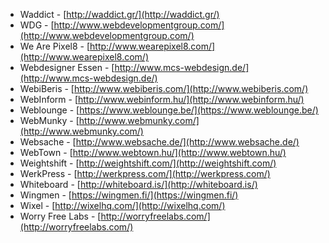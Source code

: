  * Waddict - [http://waddict.gr/](http://waddict.gr/)
 * WDG - [http://www.webdevelopmentgroup.com/](http://www.webdevelopmentgroup.com/)
 * We Are Pixel8 - [http://www.wearepixel8.com/](http://www.wearepixel8.com/)
 * Webdesigner Essen - [http://www.mcs-webdesign.de/](http://www.mcs-webdesign.de/)
 * WebiBeris - [http://www.webiberis.com/](http://www.webiberis.com/)
 * WebInform - [http://www.webinform.hu/](http://www.webinform.hu/)
 * Weblounge - [https://www.weblounge.be/](https://www.weblounge.be/)
 * WebMunky - [http://www.webmunky.com/](http://www.webmunky.com/)
 * Websache - [http://www.websache.de/](http://www.websache.de/)
 * WebTown - [http://www.webtown.hu/](http://www.webtown.hu/)
 * Weightshift - [http://weightshift.com/](http://weightshift.com/)
 * WerkPress - [http://werkpress.com/](http://werkpress.com/)
 * Whiteboard - [http://whiteboard.is/](http://whiteboard.is/)
 * Wingmen - [https://wingmen.fi/](https://wingmen.fi/)
 * Wixel - [http://wixelhq.com/](http://wixelhq.com/)
 * Worry Free Labs - [http://worryfreelabs.com/](http://worryfreelabs.com/)